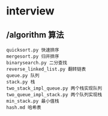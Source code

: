 # interview

## /algorithm 算法

    quicksort.py 快速排序
    mergesort.py 归并排序
    binarysearch.py 二分查找
    reverse_linked_list.py 翻转链表
    queue.py 队列
    stack.py 栈
    two_stack_impl_queue.py 两个栈实现队列
    two_queue_impl_stack.py 两个队列实现栈
    min_stack.py 最小值栈
    hash.md 哈希表


